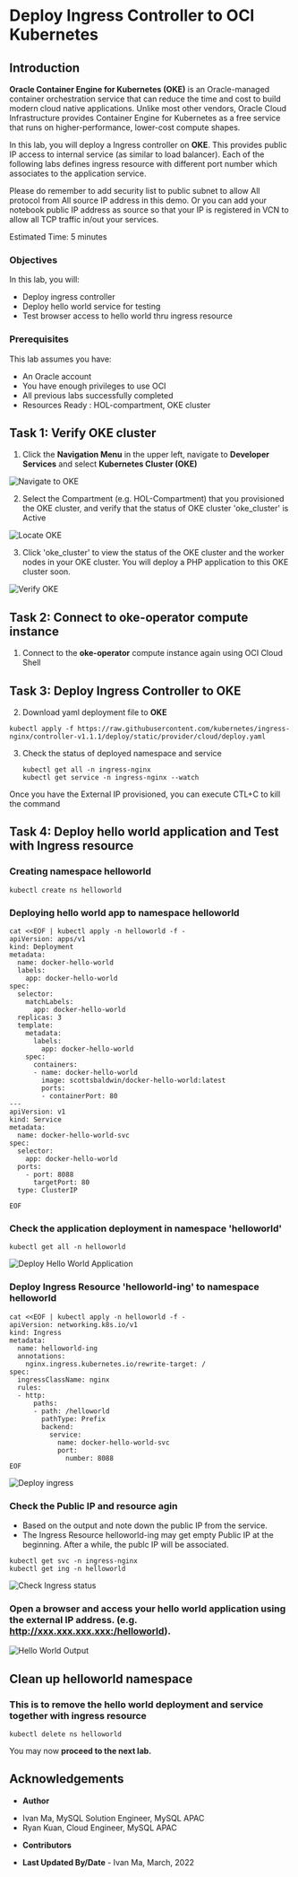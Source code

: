 # Deploy Ingress Controller to OCI Kubernetes

## Introduction

**Oracle Container Engine for Kubernetes (OKE)** is an Oracle-managed container orchestration service that can reduce the time and cost to build modern cloud native applications. Unlike most other vendors, Oracle Cloud Infrastructure provides Container Engine for Kubernetes as a free service that runs on higher-performance, lower-cost compute shapes. 

In this lab, you will deploy a Ingress controller on **OKE**.  This provides public IP access to internal service (as similar to load balancer).  Each of the following labs defines ingress resource with different port number which associates to the application service.

Please do remember to add security list to public subnet to allow All protocol from All source IP address in this demo.   Or you can add your notebook public IP address as source so that your IP is registered in VCN to allow all TCP traffic in/out your services.

Estimated Time: 5 minutes

### Objectives

In this lab, you will:
* Deploy ingress controller
* Deploy hello world service for testing
* Test browser access to hello world thru ingress resource

### Prerequisites

This lab assumes you have:
* An Oracle account
* You have enough privileges to use OCI
* All previous labs successfully completed
* Resources Ready : HOL-compartment, OKE cluster


## Task 1: Verify OKE cluster

1. Click the **Navigation Menu** in the upper left, navigate to **Developer Services** and select **Kubernetes Cluster (OKE)**

![Navigate to OKE](images/navigate-to-oke.png)

2. Select the Compartment (e.g. HOL-Compartment) that you provisioned the OKE cluster, and verify that the status of OKE cluster 'oke_cluster' is Active

![Locate OKE](images/locate-oke-instance.png)

3. Click 'oke_cluster' to view the status of the OKE cluster and the worker nodes in your OKE cluster. You will deploy a PHP application to this OKE cluster soon.

![Verify OKE](images/oke-worker-nodes.png)

## Task 2: Connect to **oke-operator** compute instance

1. Connect to the **oke-operator** compute instance again using OCI Cloud Shell

## Task 3: Deploy Ingress Controller to OKE

2. Download yaml deployment file to **OKE**

```
kubectl apply -f https://raw.githubusercontent.com/kubernetes/ingress-nginx/controller-v1.1.1/deploy/static/provider/cloud/deploy.yaml
```


3. Check the status of deployed namespace and service

	```
	kubectl get all -n ingress-nginx
	kubectl get service -n ingress-nginx --watch
	```

Once you have the External IP provisioned, you can execute CTL+C to kill the command



## Task 4: Deploy hello world application and Test with Ingress resource

### Creating namespace helloworld
```
kubectl create ns helloworld
```

### Deploying hello world app to namespace helloworld
```
cat <<EOF | kubectl apply -n helloworld -f -
apiVersion: apps/v1
kind: Deployment
metadata:
  name: docker-hello-world
  labels:
    app: docker-hello-world
spec:
  selector:
    matchLabels:
      app: docker-hello-world
  replicas: 3
  template:
    metadata:
      labels:
        app: docker-hello-world
    spec:
      containers:
      - name: docker-hello-world
        image: scottsbaldwin/docker-hello-world:latest
        ports:
        - containerPort: 80
---
apiVersion: v1
kind: Service
metadata:
  name: docker-hello-world-svc
spec:
  selector:
    app: docker-hello-world
  ports:
    - port: 8088
      targetPort: 80
  type: ClusterIP

EOF
```
### Check the application deployment in namespace 'helloworld'
```
kubectl get all -n helloworld
```

![Deploy Hello World Application](images/deploy-helloworld-app.png)

### Deploy Ingress Resource 'helloworld-ing' to namespace helloworld

```
cat <<EOF | kubectl apply -n helloworld -f -
apiVersion: networking.k8s.io/v1
kind: Ingress
metadata:
  name: helloworld-ing
  annotations:
    nginx.ingress.kubernetes.io/rewrite-target: /
spec:
  ingressClassName: nginx
  rules:
  - http:
      paths: 
      - path: /helloworld
        pathType: Prefix
        backend:
          service:
            name: docker-hello-world-svc
            port:
              number: 8088
EOF
```
![Deploy ingress](images/deploy-ingress-output.png)

### Check the Public IP and resource agin
- Based on the output and note down the public IP from the service.  
- The Ingress Resource helloworld-ing may get empty Public IP at the beginning.  After a while, the publc IP will be associated.


```
kubectl get svc -n ingress-nginx
kubectl get ing -n helloworld
```
![Check Ingress status](images/check-ingress-status.png)



### Open a browser and access your hello world application using the external IP address. (e.g. http://xxx.xxx.xxx.xxx:/helloworld). 

![Hello World Output](images/helloworld-test-output.png)



## Clean up helloworld namespace
### This is to remove the hello world deployment and service together with ingress resource
```
kubectl delete ns helloworld
```

You may now **proceed to the next lab.**

## Acknowledgements
* **Author** 
- Ivan Ma, MySQL Solution Engineer, MySQL APAC
- Ryan Kuan, Cloud Engineer, MySQL APAC
* **Contributors** 

* **Last Updated By/Date** - Ivan Ma, March, 2022